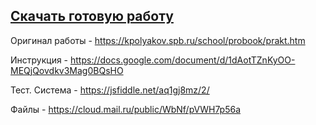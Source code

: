 ## [Скачать готовую работу](https://github.com/vorones/files11_4/archive/refs/heads/main.zip)

Оригинал работы - https://kpolyakov.spb.ru/school/probook/prakt.htm

Инструкция - https://docs.google.com/document/d/1dAotTZnKyOO-MEQjQovdkv3Mag0BQsHO

Тест. Система - https://jsfiddle.net/aq1gj8mz/2/

Файлы - https://cloud.mail.ru/public/WbNf/pVWH7p56a
